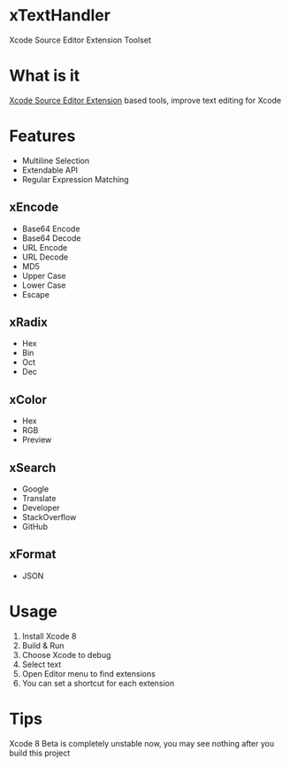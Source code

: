 # xTextHandler
Xcode Source Editor Extension Toolset

# What is it
[Xcode Source Editor Extension](https://developer.apple.com/videos/play/wwdc2016/414/) based tools, improve text editing for Xcode

# Features
- Multiline Selection
- Extendable API
- Regular Expression Matching

## xEncode
- Base64 Encode
- Base64 Decode
- URL Encode
- URL Decode
- MD5
- Upper Case
- Lower Case
- Escape

## xRadix
- Hex
- Bin
- Oct
- Dec

## xColor
- Hex
- RGB
- Preview

## xSearch
- Google
- Translate
- Developer
- StackOverflow
- GitHub

## xFormat
- JSON

# Usage
1. Install Xcode 8
2. Build & Run
3. Choose Xcode to debug
4. Select text
5. Open Editor menu to find extensions
6. You can set a shortcut for each extension

# Tips
Xcode 8 Beta is completely unstable now, you may see nothing after you build this project
